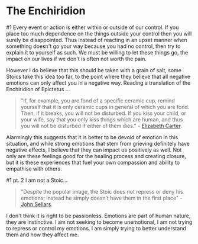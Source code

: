 # The Enchiridion

[Carter]: http://classics.mit.edu/Epictetus/epicench.html
[Sellars]: http://blogs.exeter.ac.uk/stoicismtoday/what-is-stoicism/

#1
Every event or action is either within or outside of our control. If you place too much dependence on the things outside your control then you will surely be disappointed. Thus instead of reacting in an upset manner when something doesn't go your way because you had no control, then try to explain it to yourself as such. We must be willing to let these things go, the impact on our lives if we don't is often not worth the pain.

However I do believe that this should be taken with a grain of salt, some Stoics take this idea too far, to the point where they believe that all negative emotions can only affect you in a negative way. 
Reading a translation of the Enchiridion of Epictetus ...

>"If, for example, you are fond of a specific ceramic cup, remind yourself that it is only ceramic cups in general of which you are fond. Then, if it breaks, you will not be disturbed. If you kiss your child, or your wife, say that you only kiss things which are human, and thus you will not be disturbed if either of them dies." - [Elizabeth Carter][Carter].

Alarmingly this suggests that it is better to be devoid of emotion in this situation, and while strong emotions that stem from grieving definitely have negative effects, I believe that they can impact us positively as well. Not only are these feelings good for the healing process and creating closure, but it is these experiences that fuel your own compassion and ability to empathise with others.

#1 pt. 2
I am not a Stoic...
>"Despite the popular image, the Stoic does not repress or deny his emotions; instead he simply doesn’t have them in the first place" - [John Sellars][Sellars].

I don't think it is right to be passionless. Emotions are part of human nature, they are instinctive. I am not seeking to become unemotional, I am not trying to repress or control my emotions, I am simply trying to better understand them and how they affect me.
